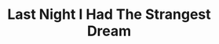 ---
ee_id: '4226'
site: '1'
type: '5'
title: Last Night I Had The Strangest Dream
url: last-night-i-had-the-strangest-dream
year: '2009'
venue: Kunsthaus Graz
state_country: Graz
pitch: "​Auto-tune’d my way through this performance. More soon ...."
ps: ''
imgs: Last-Night-I-Had-Strangest-Dream-2009-041-Perf-View-1-database-NL.jpg,Last-Night-I-Had-Strangest-Dream-2009-041-Perf-View-2-database-NL.jpg
things: "[51] [2009-041-last-night-i-had-the-strangest-dream] 2009-041 Last Night
  I Had The Strangest Dream"
layout: shows
---